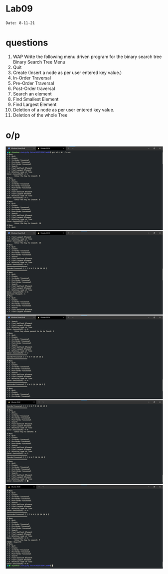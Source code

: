 # Lab09

`Date: 8-11-21`

# questions
1. WAP Write the following menu driven program for the binary search tree
Binary Search Tree Menu
0. Quit
1. Create (Insert a node as per user entered key value.)
2. In-Order Traversal
3. Pre-Order Traversal
4. Post-Order traversal
5. Search an element
6. Find Smallest Element
7. Find Largest Element
8. Deletion of a node as per user entered key value.
9. Deletion of the whole Tree


# o/p
![](../Lab09/01.png)
![](../Lab09/02.png)
![](../Lab09/03.png)
![](../Lab09/04.png)
![](../Lab09/05.png)
